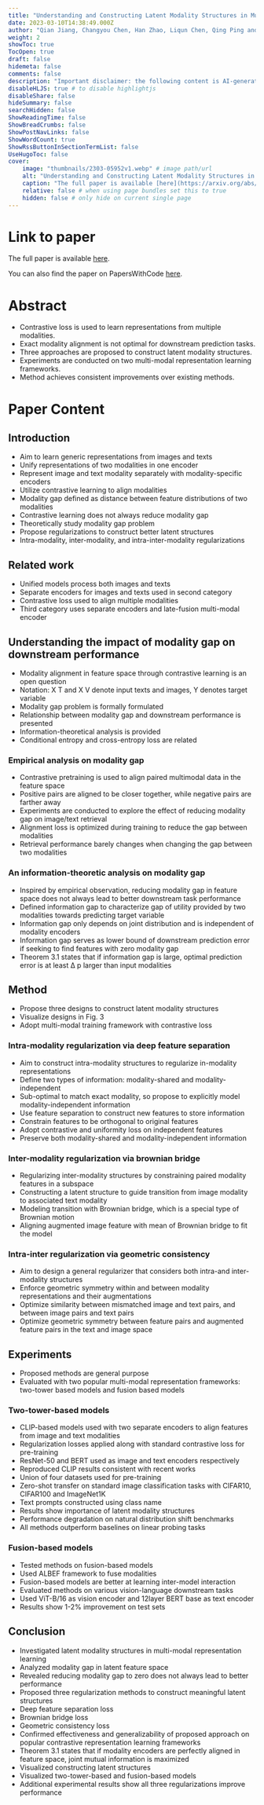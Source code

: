 ```yaml
---
title: "Understanding and Constructing Latent Modality Structures in Multi-modal Representation Learning"
date: 2023-03-10T14:38:49.000Z
author: "Qian Jiang, Changyou Chen, Han Zhao, Liqun Chen, Qing Ping and 4 others"
weight: 2
showToc: true
TocOpen: true
draft: false
hidemeta: false
comments: false
description: "Important disclaimer: the following content is AI-generated, please make sure to fact check the presented information by reading the full paper."
disableHLJS: true # to disable highlightjs
disableShare: false
hideSummary: false
searchHidden: false
ShowReadingTime: false
ShowBreadCrumbs: false
ShowPostNavLinks: false
ShowWordCount: true
ShowRssButtonInSectionTermList: false
UseHugoToc: false
cover:
    image: "thumbnails/2303-05952v1.webp" # image path/url
    alt: "Understanding and Constructing Latent Modality Structures in Multi-modal Representation Learning" # alt text
    caption: "The full paper is available [here](https://arxiv.org/abs/2303.05952)." # display caption under cover
    relative: false # when using page bundles set this to true
    hidden: false # only hide on current single page
---
```


# Link to paper
The full paper is available [here](https://arxiv.org/abs/2303.05952).

You can also find the paper on PapersWithCode [here](https://paperswithcode.com/paper/understanding-and-constructing-latent).

# Abstract
- Contrastive loss is used to learn representations from multiple modalities.
- Exact modality alignment is not optimal for downstream prediction tasks.
- Three approaches are proposed to construct latent modality structures.
- Experiments are conducted on two multi-modal representation learning frameworks.
- Method achieves consistent improvements over existing methods.

# Paper Content

## Introduction
- Aim to learn generic representations from images and texts
- Unify representations of two modalities in one encoder
- Represent image and text modality separately with modality-specific encoders
- Utilize contrastive learning to align modalities
- Modality gap defined as distance between feature distributions of two modalities
- Contrastive learning does not always reduce modality gap
- Theoretically study modality gap problem
- Propose regularizations to construct better latent structures
- Intra-modality, inter-modality, and intra-inter-modality regularizations

## Related work
- Unified models process both images and texts
- Separate encoders for images and texts used in second category
- Contrastive loss used to align multiple modalities
- Third category uses separate encoders and late-fusion multi-modal encoder

## Understanding the impact of modality gap on downstream performance
- Modality alignment in feature space through contrastive learning is an open question
- Notation: X T and X V denote input texts and images, Y denotes target variable
- Modality gap problem is formally formulated
- Relationship between modality gap and downstream performance is presented
- Information-theoretical analysis is provided
- Conditional entropy and cross-entropy loss are related

### Empirical analysis on modality gap
- Contrastive pretraining is used to align paired multimodal data in the feature space
- Positive pairs are aligned to be closer together, while negative pairs are farther away
- Experiments are conducted to explore the effect of reducing modality gap on image/text retrieval
- Alignment loss is optimized during training to reduce the gap between modalities
- Retrieval performance barely changes when changing the gap between two modalities

### An information-theoretic analysis on modality gap
- Inspired by empirical observation, reducing modality gap in feature space does not always lead to better downstream task performance
- Defined information gap to characterize gap of utility provided by two modalities towards predicting target variable
- Information gap only depends on joint distribution and is independent of modality encoders
- Information gap serves as lower bound of downstream prediction error if seeking to find features with zero modality gap
- Theorem 3.1 states that if information gap is large, optimal prediction error is at least ∆ p larger than input modalities

## Method
- Propose three designs to construct latent modality structures
- Visualize designs in Fig. 3
- Adopt multi-modal training framework with contrastive loss

### Intra-modality regularization via deep feature separation
- Aim to construct intra-modality structures to regularize in-modality representations
- Define two types of information: modality-shared and modality-independent
- Sub-optimal to match exact modality, so propose to explicitly model modality-independent information
- Use feature separation to construct new features to store information
- Constrain features to be orthogonal to original features
- Adopt contrastive and uniformity loss on independent features
- Preserve both modality-shared and modality-independent information

### Inter-modality regularization via brownian bridge
- Regularizing inter-modality structures by constraining paired modality features in a subspace
- Constructing a latent structure to guide transition from image modality to associated text modality
- Modeling transition with Brownian bridge, which is a special type of Brownian motion
- Aligning augmented image feature with mean of Brownian bridge to fit the model

### Intra-inter regularization via geometric consistency
- Aim to design a general regularizer that considers both intra-and inter-modality structures
- Enforce geometric symmetry within and between modality representations and their augmentations
- Optimize similarity between mismatched image and text pairs, and between image pairs and text pairs
- Optimize geometric symmetry between feature pairs and augmented feature pairs in the text and image space

## Experiments
- Proposed methods are general purpose
- Evaluated with two popular multi-modal representation frameworks: two-tower based models and fusion based models

### Two-tower-based models
- CLIP-based models used with two separate encoders to align features from image and text modalities
- Regularization losses applied along with standard contrastive loss for pre-training
- ResNet-50 and BERT used as image and text encoders respectively
- Reproduced CLIP results consistent with recent works
- Union of four datasets used for pre-training
- Zero-shot transfer on standard image classification tasks with CIFAR10, CIFAR100 and ImageNet1K
- Text prompts constructed using class name
- Results show importance of latent modality structures
- Performance degradation on natural distribution shift benchmarks
- All methods outperform baselines on linear probing tasks

### Fusion-based models
- Tested methods on fusion-based models
- Used ALBEF framework to fuse modalities
- Fusion-based models are better at learning inter-model interaction
- Evaluated methods on various vision-language downstream tasks
- Used ViT-B/16 as vision encoder and 12layer BERT base as text encoder
- Results show 1-2% improvement on test sets

## Conclusion
- Investigated latent modality structures in multi-modal representation learning
- Analyzed modality gap in latent feature space
- Revealed reducing modality gap to zero does not always lead to better performance
- Proposed three regularization methods to construct meaningful latent structures
- Deep feature separation loss
- Brownian bridge loss
- Geometric consistency loss
- Confirmed effectiveness and generalizability of proposed approach on popular contrastive representation learning frameworks
- Theorem 3.1 states that if modality encoders are perfectly aligned in feature space, joint mutual information is maximized
- Visualized constructing latent structures
- Visualized two-tower-based and fusion-based models
- Additional experimental results show all three regularizations improve performance
